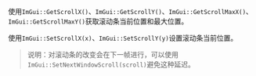 使用`ImGui::GetScrollX()`、`ImGui::GetScrollY()`、`ImGui::GetScrollMaxX()`、`ImGui::GetScrollMaxY()`获取滚动条当前位置和最大位置。

使用`ImGui::SetScrollX(x)`、`ImGui::SetScrollY(y)`设置滚动条当前位置。

>   说明：对滚动条的改变会在下一帧进行，可以使用`ImGui::SetNextWindowScroll(scroll)`避免这种延迟。

